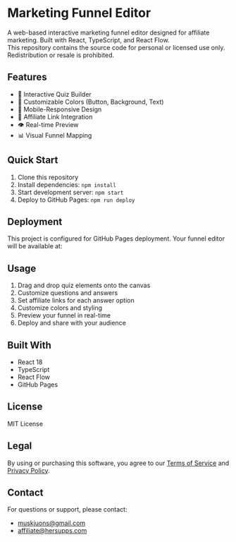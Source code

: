 # Marketing Funnel Editor

A web-based interactive marketing funnel editor designed for affiliate marketing. Built with React, TypeScript, and React Flow.  
This repository contains the source code for personal or licensed use only. Redistribution or resale is prohibited.

## Features

- 🎯 Interactive Quiz Builder
- 🎨 Customizable Colors (Button, Background, Text)
- 📱 Mobile-Responsive Design
- 🔗 Affiliate Link Integration
- 👁️ Real-time Preview
- 📊 Visual Funnel Mapping

## Quick Start

1. Clone this repository
2. Install dependencies: `npm install`
3. Start development server: `npm start`
4. Deploy to GitHub Pages: `npm run deploy`

## Deployment

This project is configured for GitHub Pages deployment. Your funnel editor will be available at:


## Usage

1. Drag and drop quiz elements onto the canvas
2. Customize questions and answers
3. Set affiliate links for each answer option
4. Customize colors and styling
5. Preview your funnel in real-time
6. Deploy and share with your audience

## Built With

- React 18
- TypeScript
- React Flow
- GitHub Pages

## License

MIT License

## Legal

By using or purchasing this software, you agree to our
[Terms of Service](https://github.com/junes231/myfunnel-legal/blob/main/TERMS_OF_SERVICE.md) and
[Privacy Policy](https://github.com/junes231/myfunnel-legal/blob/main/PRIVACY_POLICY.md).

## Contact

For questions or support, please contact:
- muskjuons@gmail.com
- affiliate@hersupps.com
